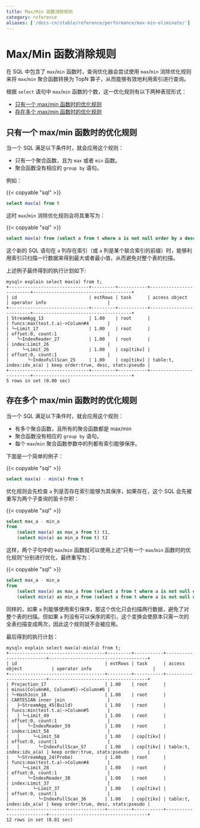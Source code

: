 ```yaml
---
title: Max/Min 函数消除规则
category: reference
aliases: ['/docs-cn/stable/reference/performance/max-min-eliminate/']
---
```


# Max/Min 函数消除规则

在 SQL 中包含了 `max`/`min` 函数时，查询优化器会尝试使用 `max`/`min` 消除优化规则来将 `max`/`min` 聚合函数转换为 TopN 算子，从而能够有效地利用索引进行查询。

根据 `select` 语句中 `max`/`min` 函数的个数，这一优化规则有以下两种表现形式：

+ [只有一个 max/min 函数时的优化规则](#只有一个-maxmin-函数时的优化规则)
+ [存在多个 max/min 函数时的优化规则](#存在多个-maxmin-函数时的优化规则)

## 只有一个 max/min 函数时的优化规则

当一个 SQL 满足以下条件时，就会应用这个规则：

+ 只有一个聚合函数，且为 `max` 或者 `min` 函数。
+ 聚合函数没有相应的 `group by` 语句。

例如：

{{< copyable "sql" >}}

```sql
select max(a) from t
```

这时 `max`/`min` 消除优化规则会将其重写为：

{{< copyable "sql" >}}

```sql
select max(a) from (select a from t where a is not null order by a desc limit 1) t
```

这个新的 SQL 语句在 `a` 列存在索引（或 `a` 列是某个联合索引的前缀）时，能够利用索引只扫描一行数据来得到最大或者最小值，从而避免对整个表的扫描。

上述例子最终得到的执行计划如下:

```
mysql> explain select max(a) from t;
+------------------------------+---------+-----------+-------------------------+-------------------------------------+
| id                           | estRows | task      | access object           | operator info                       |
+------------------------------+---------+-----------+-------------------------+-------------------------------------+
| StreamAgg_13                 | 1.00    | root      |                         | funcs:max(test.t.a)->Column#4       |
| └─Limit_17                   | 1.00    | root      |                         | offset:0, count:1                   |
|   └─IndexReader_27           | 1.00    | root      |                         | index:Limit_26                      |
|     └─Limit_26               | 1.00    | cop[tikv] |                         | offset:0, count:1                   |
|       └─IndexFullScan_25     | 1.00    | cop[tikv] | table:t, index:idx_a(a) | keep order:true, desc, stats:pseudo |
+------------------------------+---------+-----------+-------------------------+-------------------------------------+
5 rows in set (0.00 sec)
```

## 存在多个 max/min 函数时的优化规则

当一个 SQL 满足以下条件时，就会应用这个规则：

+ 有多个聚合函数，且所有的聚合函数都是 max/min
+ 聚合函数没有相应的 `group by` 语句。
+ 每个 `max`/`min` 聚合函数参数中的列都有索引能够保序。

下面是一个简单的例子：

{{< copyable "sql" >}}

```sql
select max(a) - min(a) from t
```

优化规则会先检查 `a` 列是否存在索引能够为其保序，如果存在，这个 SQL 会先被重写为两个子查询的笛卡尔积：

{{< copyable "sql" >}}

```sql
select max_a - min_a
from
    (select max(a) as max_a from t) t1,
    (select min(a) as min_a from t) t2
```

这样，两个子句中的 `max`/`min` 函数就可以使用上述“只有一个 `max`/`min` 函数时的优化规则”分别进行优化，最终重写为：

{{< copyable "sql" >}}

```sql
select max_a - min_a
from
    (select max(a) as max_a from (select a from t where a is not null order by a desc limit 1) t) t1,
    (select min(a) as min_a from (select a from t where a is not null order by a asc limit 1) t) t2
```

同样的，如果 `a` 列能够使用索引保序，那这个优化只会扫描两行数据，避免了对整个表的扫描。但如果 `a` 列没有可以保序的索引，这个变换会使原本只需一次的全表扫描变成两次，因此这个规则就不会被应用。

最后得到的执行计划：

```
mysql> explain select max(a)-min(a) from t;
+------------------------------------+---------+-----------+-------------------------+-------------------------------------+
| id                                 | estRows | task      | access object           | operator info                       |
+------------------------------------+---------+-----------+-------------------------+-------------------------------------+
| Projection_17                      | 1.00    | root      |                         | minus(Column#4, Column#5)->Column#6 |
| └─HashJoin_18                      | 1.00    | root      |                         | CARTESIAN inner join                |
|   ├─StreamAgg_45(Build)            | 1.00    | root      |                         | funcs:min(test.t.a)->Column#5       |
|   │ └─Limit_49                     | 1.00    | root      |                         | offset:0, count:1                   |
|   │   └─IndexReader_59             | 1.00    | root      |                         | index:Limit_58                      |
|   │     └─Limit_58                 | 1.00    | cop[tikv] |                         | offset:0, count:1                   |
|   │       └─IndexFullScan_57       | 1.00    | cop[tikv] | table:t, index:idx_a(a) | keep order:true, stats:pseudo       |
|   └─StreamAgg_24(Probe)            | 1.00    | root      |                         | funcs:max(test.t.a)->Column#4       |
|     └─Limit_28                     | 1.00    | root      |                         | offset:0, count:1                   |
|       └─IndexReader_38             | 1.00    | root      |                         | index:Limit_37                      |
|         └─Limit_37                 | 1.00    | cop[tikv] |                         | offset:0, count:1                   |
|           └─IndexFullScan_36       | 1.00    | cop[tikv] | table:t, index:idx_a(a) | keep order:true, desc, stats:pseudo |
+------------------------------------+---------+-----------+-------------------------+-------------------------------------+
12 rows in set (0.01 sec)
```
